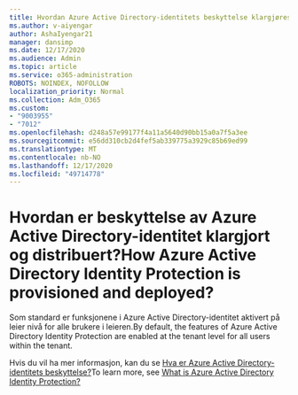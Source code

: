 ```yaml
---
title: Hvordan Azure Active Directory-identitets beskyttelse klargjøres og distribueres
ms.author: v-aiyengar
author: AshaIyengar21
manager: dansimp
ms.date: 12/17/2020
ms.audience: Admin
ms.topic: article
ms.service: o365-administration
ROBOTS: NOINDEX, NOFOLLOW
localization_priority: Normal
ms.collection: Adm_O365
ms.custom:
- "9003955"
- "7012"
ms.openlocfilehash: d248a57e99177f4a11a5640d90bb15a0a7f5a3ee
ms.sourcegitcommit: e56dd310cb2d4fef5ab339775a3929c85b69ed99
ms.translationtype: MT
ms.contentlocale: nb-NO
ms.lasthandoff: 12/17/2020
ms.locfileid: "49714778"
---
```

# <a name="how-azure-active-directory-identity-protection-is-provisioned-and-deployed"></a><span data-ttu-id="8c2e6-102">Hvordan er beskyttelse av Azure Active Directory-identitet klargjort og distribuert?</span><span class="sxs-lookup"><span data-stu-id="8c2e6-102">How Azure Active Directory Identity Protection is provisioned and deployed?</span></span>

<span data-ttu-id="8c2e6-103">Som standard er funksjonene i Azure Active Directory-identitet aktivert på leier nivå for alle brukere i leieren.</span><span class="sxs-lookup"><span data-stu-id="8c2e6-103">By default, the features of Azure Active Directory Identity Protection are enabled at the tenant level for all users within the tenant.</span></span>

<span data-ttu-id="8c2e6-104">Hvis du vil ha mer informasjon, kan du se [Hva er Azure Active Directory-identitets beskyttelse?](https://go.microsoft.com/fwlink/?linkid=2130395)</span><span class="sxs-lookup"><span data-stu-id="8c2e6-104">To learn more, see [What is Azure Active Directory Identity Protection?](https://go.microsoft.com/fwlink/?linkid=2130395)</span></span>